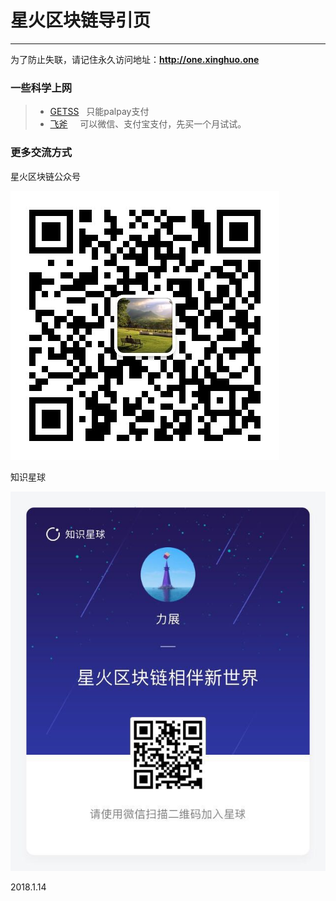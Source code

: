 # 星火区块链导引页
------
为了防止失联，请记住永久访问地址：**http://one.xinghuo.one** 

### 一些科学上网

> * [GETSS](https://clients.getss.org/users/aff.php?aff=197)    只能palpay支付
> * [飞斧](https://www.feijiasu.com/aff.php?aff=1180)     可以微信、支付宝支付，先买一个月试试。


### 更多交流方式
星火区块链公众号

![Image](https://github.com/shenghub/xinghuo/blob/master/xinghuogzh.jpg)


知识星球

![Image](https://github.com/shenghub/xinghuo/blob/master/xinghuozsxq.jpg)







2018.1.14
